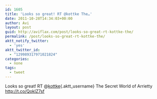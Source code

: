 ```yaml
---
id: 1605
title: 'Looks so great! RT @kottke The…'
date: 2011-10-28T14:34:03+00:00
author: Avi
layout: post
guid: http://aviflax.com/post/looks-so-great-rt-kottke-the/
permalink: /post/looks-so-great-rt-kottke-the/
aktt_notify_twitter:
  - 'yes'
aktt_twitter_id:
  - "129989317971021824"
categories:
  - none
tags:
  - tweet
---
```

Looks so great! RT @[kottke](http://twitter.com/kottke){.aktt_username} The Secret World of Arrietty <a href="http://t.co/QokIZ7sf" rel="nofollow">http://t.co/QokIZ7sf</a>